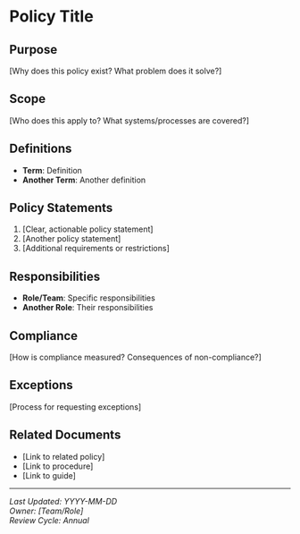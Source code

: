# Policy Title

## Purpose

[Why does this policy exist? What problem does it solve?]

## Scope

[Who does this apply to? What systems/processes are covered?]

## Definitions

- **Term**: Definition
- **Another Term**: Another definition

## Policy Statements

1. [Clear, actionable policy statement]
2. [Another policy statement]
3. [Additional requirements or restrictions]

## Responsibilities

- **Role/Team**: Specific responsibilities
- **Another Role**: Their responsibilities

## Compliance

[How is compliance measured? Consequences of non-compliance?]

## Exceptions

[Process for requesting exceptions]

## Related Documents

- [Link to related policy]
- [Link to procedure]
- [Link to guide]

---
*Last Updated: YYYY-MM-DD*  
*Owner: [Team/Role]*  
*Review Cycle: Annual*
